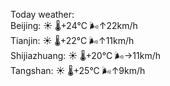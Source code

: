 Today weather:  
Beijing: ☀️   🌡️+24°C 🌬️↑22km/h  
Tianjin: ☀️   🌡️+22°C 🌬️↑11km/h  
Shijiazhuang: ☀️   🌡️+20°C 🌬️→11km/h  
Tangshan: ☀️   🌡️+25°C 🌬️↑9km/h  
